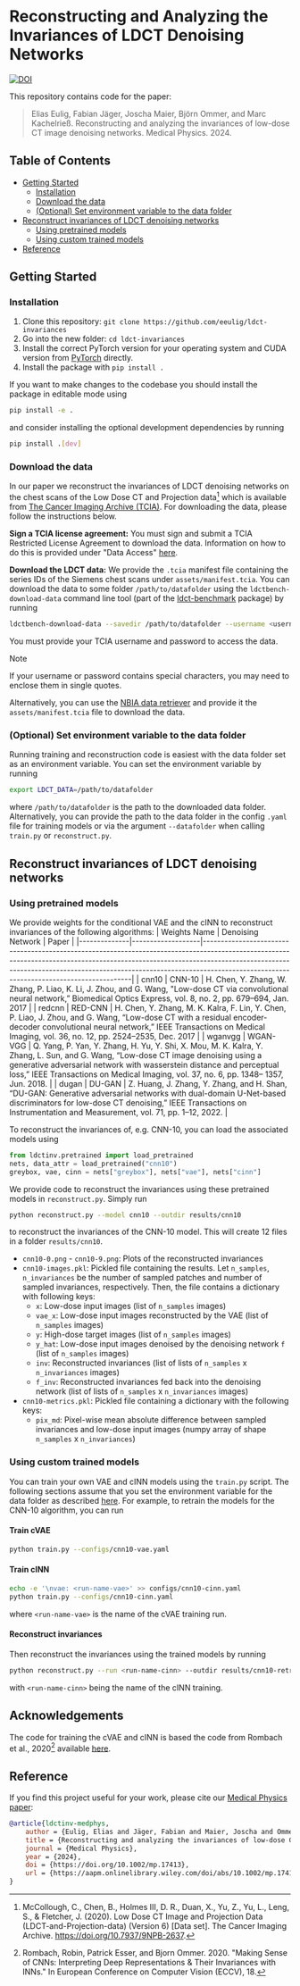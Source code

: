 # Reconstructing and Analyzing the Invariances of LDCT Denoising Networks
[![DOI](https://img.shields.io/badge/10.1002%2Fmp.17413-red?label=Paper)](https://doi.org/10.1002/mp.17413)

This repository contains code for the paper:
> Elias Eulig, Fabian Jäger, Joscha Maier, Björn Ommer, and Marc Kachelrieß. Reconstructing and analyzing the invariances of low-dose CT image denoising networks. Medical Physics. 2024.

## Table of Contents
- [Getting Started](#getting-started)
  * [Installation](#installation)
  * [Download the data](#download-the-data)
  * [(Optional) Set environment variable to the data folder](#optional-set-environment-variable-to-the-data-folder)
- [Reconstruct invariances of LDCT denoising networks](#reconstruct-invariances-of-ldct-denoising-networks)
  * [Using pretrained models](#using-pretrained-models)
  * [Using custom trained models](#using-custom-trained-models)
- [Reference](#reference)

## Getting Started
### Installation
1. Clone this repository: `git clone https://github.com/eeulig/ldct-invariances`
2. Go into the new folder: `cd ldct-invariances`
3. Install the correct PyTorch version for your operating system and CUDA version from [PyTorch](https://pytorch.org/get-started/locally/) directly.
4. Install the package with `pip install .`

If you want to make changes to the codebase you should install the package in editable mode using
```sh
pip install -e .
```
and consider installing the optional development dependencies by running
```sh
pip install .[dev]
```

### Download the data
In our paper we reconstruct the invariances of LDCT denoising networks on the chest scans of the Low Dose CT and Projection data[^1] which is available from [The Cancer Imaging Archive (TCIA)](https://www.cancerimagingarchive.net/collection/ldct-and-projection-data/). For downloading the data, please follow the instructions below.

**Sign a TCIA license agreement:** You must sign and submit a TCIA Restricted License Agreement to download the data. Information on how to do this is provided under "Data Access" [here](https://www.cancerimagingarchive.net/collection/ldct-and-projection-data/).

**Download the LDCT data:** We provide the `.tcia` manifest file containing the series IDs of the Siemens chest scans under `assets/manifest.tcia`. You can download the data to some folder `/path/to/datafolder` using the `ldctbench-download-data` command line tool (part of the [ldct-benchmark](https://www.github.com/eeulig/ldct-benchmark) package) by running
```sh
ldctbench-download-data --savedir /path/to/datafolder --username <username> --password <password>
```
You must provide your TCIA username and password to access the data.
> [!NOTE]
> If your username or password contains special characters, you may need to enclose them in single quotes.

Alternatively, you can use the [NBIA data retriever](https://wiki.cancerimagingarchive.net/display/NBIA/Version+4.4) and provide it the `assets/manifest.tcia` file to download the data.

### (Optional) Set environment variable to the data folder
Running training and reconstruction code is easiest with the data folder set as an environment variable. You can set the environment variable by running
```sh
export LDCT_DATA=/path/to/datafolder
```
where `/path/to/datafolder` is the path to the downloaded data folder. Alternatively, you can provide the path to the data folder in the config `.yaml` file for training models or via the argument `--datafolder` when calling `train.py` or `reconstruct.py`.

## Reconstruct invariances of LDCT denoising networks
### Using pretrained models
We provide weights for the conditional VAE and the cINN to reconstruct invariances of the following algorithms:
| Weights Name | Denoising Network | Paper                                                                                                                                                                                                                                                                                              |
|--------------|-------------------|----------------------------------------------------------------------------------------------------------------------------------------------------------------------------------------------------------------------------------------------------------------------------------------------------|
| cnn10        | CNN-10            | H. Chen, Y. Zhang, W. Zhang, P. Liao, K. Li, J. Zhou, and G. Wang, "Low-dose CT via convolutional neural network,” Biomedical Optics Express, vol. 8, no. 2, pp. 679–694, Jan. 2017                                                                                                                |
| redcnn       | RED-CNN           | H. Chen, Y. Zhang, M. K. Kalra, F. Lin, Y. Chen, P. Liao, J. Zhou, and G. Wang, “Low-dose CT with a residual encoder-decoder convolutional neural network,” IEEE Transactions on Medical Imaging, vol. 36, no. 12, pp. 2524–2535, Dec. 2017                                                        |
| wganvgg      | WGAN-VGG          | Q. Yang, P. Yan, Y. Zhang, H. Yu, Y. Shi, X. Mou, M. K. Kalra, Y. Zhang, L. Sun, and G. Wang, “Low-dose CT image denoising using a generative adversarial network with wasserstein distance and perceptual loss,” IEEE Transactions on Medical Imaging, vol. 37, no. 6, pp. 1348– 1357, Jun. 2018. |
| dugan        | DU-GAN            | Z. Huang, J. Zhang, Y. Zhang, and H. Shan, “DU-GAN: Generative adversarial networks with dual-domain U-Net-based discriminators for low-dose CT denoising,” IEEE Transactions on Instrumentation and Measurement, vol. 71, pp. 1–12, 2022.                                                         |

To reconstruct the invariances of, e.g. CNN-10, you can load the associated models using
```python
from ldctinv.pretrained import load_pretrained
nets, data_attr = load_pretrained("cnn10")
greybox, vae, cinn = nets["greybox"], nets["vae"], nets["cinn"]
```
We provide code to reconstruct the invariances using these pretrained models in `reconstruct.py`. Simply run
```sh
python reconstruct.py --model cnn10 --outdir results/cnn10
```
to reconstruct the invariances of the CNN-10 model. This will create 12 files in a folder `results/cnn10`.
- `cnn10-0.png` - `cnn10-9.png`: Plots of the reconstructed invariances
- `cnn10-images.pkl`: Pickled file containing the results. Let `n_samples`, `n_invariances` be the number of sampled patches and number of sampled invariances, respectively. Then, the file contains a dictionary with following keys:
  - `x`: Low-dose input images (list of `n_samples` images)
  - `vae_x`: Low-dose input images reconstructed by the VAE (list of `n_samples` images)
  - `y`: High-dose target images (list of `n_samples` images)
  - `y_hat`: Low-dose input images denoised by the denoising network `f` (list of `n_samples` images)
  - `inv`: Reconstructed invariances (list of lists of `n_samples` x `n_invariances` images)
  - `f_inv`: Reconstructed invariances fed back into the denoising network (list of lists of `n_samples` x `n_invariances` images)
- `cnn10-metrics.pkl`: Pickled file containing a dictionary with the following keys:
  - `pix_md`: Pixel-wise mean absolute difference between sampled invariances and low-dose input images (numpy array of shape `n_samples` x `n_invariances`)

### Using custom trained models
You can train your own VAE and cINN models using the `train.py` script. The following sections assume that you set the environment variable for the data folder as described [here](#optional-set-environment-variable-to-the-data-folder). For example, to retrain the models for the CNN-10 algorithm, you can run
#### Train cVAE
```sh
python train.py --configs/cnn10-vae.yaml
```
#### Train cINN
```sh
echo -e '\nvae: <run-name-vae>' >> configs/cnn10-cinn.yaml
python train.py --configs/cnn10-cinn.yaml
```
where `<run-name-vae>` is the name of the cVAE training run.

#### Reconstruct invariances
Then reconstruct the invariances using the trained models by running
```sh
python reconstruct.py --run <run-name-cinn> --outdir results/cnn10-retrained
```
with `<run-name-cinn>` being the name of the cINN training.

## Acknowledgements
The code for training the cVAE and cINN is based the code from Rombach et al., 2020[^3] available [here](https://github.com/CompVis/invariances).

## Reference
If you find this project useful for your work, please cite our [Medical Physics paper](https://doi.org/10.1002/mp.17413):

```bibtex
@article{ldctinv-medphys,
    author = {Eulig, Elias and Jäger, Fabian and Maier, Joscha and Ommer, Björn and Kachelrieß, Marc},
    title = {Reconstructing and analyzing the invariances of low-dose CT image denoising networks},
    journal = {Medical Physics},
    year = {2024},
    doi = {https://doi.org/10.1002/mp.17413},
    url = {https://aapm.onlinelibrary.wiley.com/doi/abs/10.1002/mp.17413},
}
```

[^1]: McCollough, C., Chen, B., Holmes III, D. R., Duan, X., Yu, Z., Yu, L., Leng, S., & Fletcher, J. (2020). Low Dose CT Image and Projection Data (LDCT-and-Projection-data) (Version 6) [Data set]. The Cancer Imaging Archive. <https://doi.org/10.7937/9NPB-2637>.

[^3]: Rombach, Robin, Patrick Esser, and Bjorn Ommer. 2020. "Making Sense of CNNs: Interpreting Deep Representations & Their Invariances with INNs." In European Conference on Computer Vision (ECCV), 18.
